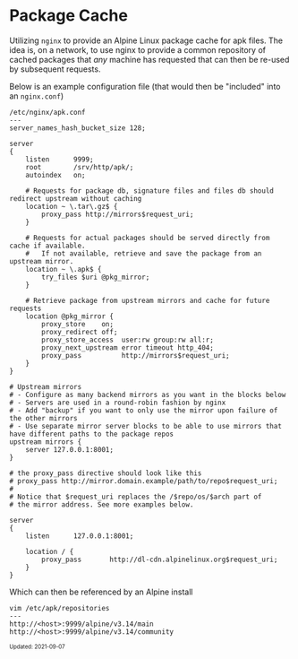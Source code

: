 Package Cache
===

Utilizing `nginx` to provide an Alpine Linux package cache for apk files. The idea
is, on a network, to use nginx to provide a common repository of cached packages
that _any_ machine has requested that can then be re-used by subsequent requests.

Below is an example configuration file (that would then be "included" into an `nginx.conf`)

```
/etc/nginx/apk.conf
---
server_names_hash_bucket_size 128;

server
{
    listen      9999;
    root        /srv/http/apk/;
    autoindex   on;

    # Requests for package db, signature files and files db should redirect upstream without caching
    location ~ \.tar\.gz$ {
        proxy_pass http://mirrors$request_uri;
    }

    # Requests for actual packages should be served directly from cache if available.
    #   If not available, retrieve and save the package from an upstream mirror.
    location ~ \.apk$ {
        try_files $uri @pkg_mirror;
    }

    # Retrieve package from upstream mirrors and cache for future requests
    location @pkg_mirror {
        proxy_store    on;
        proxy_redirect off;
        proxy_store_access  user:rw group:rw all:r;
        proxy_next_upstream error timeout http_404;
        proxy_pass          http://mirrors$request_uri;
    }
}

# Upstream mirrors
# - Configure as many backend mirrors as you want in the blocks below
# - Servers are used in a round-robin fashion by nginx
# - Add "backup" if you want to only use the mirror upon failure of the other mirrors
# - Use separate mirror server blocks to be able to use mirrors that have different paths to the package repos
upstream mirrors {
    server 127.0.0.1:8001;
}

# the proxy_pass directive should look like this
# proxy_pass http://mirror.domain.example/path/to/repo$request_uri;
#
# Notice that $request_uri replaces the /$repo/os/$arch part of
# the mirror address. See more examples below.

server
{
    listen      127.0.0.1:8001;

    location / {
        proxy_pass       http://dl-cdn.alpinelinux.org$request_uri;
    }
}
```

Which can then be referenced by an Alpine install

```
vim /etc/apk/repositories
---
http://<host>:9999/alpine/v3.14/main
http://<host>:9999/alpine/v3.14/community
```

<sub><sup>Updated: 2021-09-07</sup></sub>

